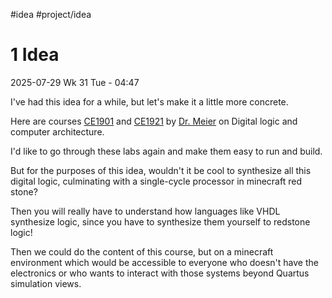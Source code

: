 #idea #project/idea


# 1 Idea

2025-07-29 Wk 31 Tue - 04:47

I've had this idea for a while, but let's make it a little more concrete.

Here are courses [CE1901](https://faculty-web.msoe.edu/meier/ce1901/lectures.html) and [CE1921](https://faculty-web.msoe.edu/meier/ce1921/labs.html) by [Dr. Meier](https://faculty-web.msoe.edu/meier/) on Digital logic and computer architecture. 

I'd like to go through these labs again and make them easy to run and build.

But for the purposes of this idea, wouldn't it be cool to synthesize all this digital logic, culminating with a single-cycle processor in minecraft red stone?

Then you will really have to understand how languages like VHDL synthesize logic, since you have to synthesize them yourself to redstone logic!

Then we could do the content of this course, but on a minecraft environment which would be accessible to everyone who doesn't have the electronics or who wants to interact with those systems beyond Quartus simulation views. 
